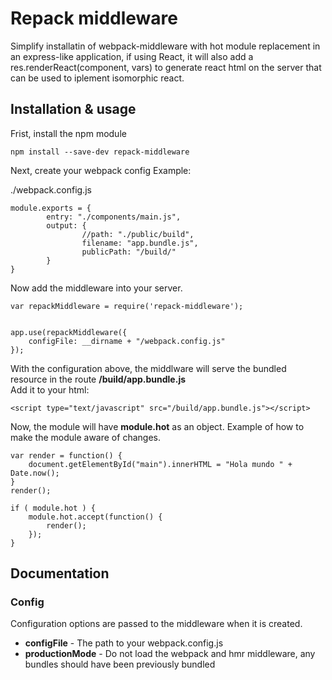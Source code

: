 
# Repack middleware
Simplify installatin of webpack-middleware with hot module replacement in an express-like application,
if using React, it will also add a res.renderReact(component, vars) to generate react html on the server
that can be used to iplement isomorphic react.

## Installation & usage

Frist, install the npm module
```
npm install --save-dev repack-middleware
```

Next, create your webpack config
Example:

./webpack.config.js
```
module.exports = {
        entry: "./components/main.js",
        output: {
                //path: "./public/build",
                filename: "app.bundle.js",
                publicPath: "/build/"
        }
}

```

Now add the middleware into your server.
```
var repackMiddleware = require('repack-middleware');


app.use(repackMiddleware({
	configFile: __dirname + "/webpack.config.js"
});

```

With the configuration above, the middlware will serve the bundled resource in the route **/build/app.bundle.js**  
Add it to your html:  

```
<script type="text/javascript" src="/build/app.bundle.js"></script>
```

Now, the module will have **module.hot** as an object.
Example of how to make the module aware of changes.
```
var render = function() {
    document.getElementById("main").innerHTML = "Hola mundo " + Date.now();
}
render();

if ( module.hot ) { 
    module.hot.accept(function() {
        render();
    }); 
}
```


## Documentation

### Config
Configuration options are passed to the middleware when it is created.

 * **configFile** - The path to your webpack.config.js
 * **productionMode** - Do not load the webpack and hmr middleware, any bundles should have been previously bundled


